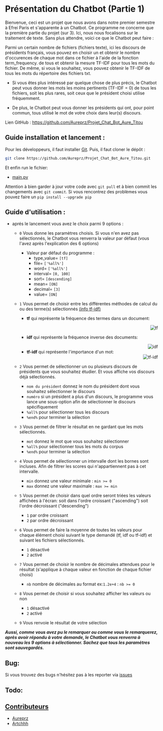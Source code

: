 
# Présentation du Chatbot (Partie 1)

Bienvenue, ceci est un projet que nous avons dans notre premier semestre à Efrei Paris et s'apparente à un Chatbot. 
Ce programme ne concerne que la première partie du projet (sur 3). 
Ici, nous nous focalisons sur le traitement de texte. Sans plus attendre, voici ce que le Chatbot peut
faire :

Parmi un certain nombre de fichiers (fichiers texte), ici les discours de présidents français, vous pouvez en choisir
un et obtenir le nombre d'occurences de chaque mot dans ce fichier à l'aide de la fonction term_frequency.
de tous et obtenir la mesure TF-IDF pour tous les mots du fichier. De même, si vous le souhaitez, vous pouvez obtenir le
TF-IDF de tous les mots du répertoire des fichiers txt.

- Si vous êtes plus intéressé par quelque chose de plus précis, le Chatbot peut vous donner les mots les moins
pertinents (TF-IDF = 0) de tous les fichiers, soit les plus rares, soit ceux que le président choisi utilise
fréquemment.

- De plus, le Chatbot peut vous donner les présidents qui ont, pour point commun, tous utilisé le mot de votre choix
dans leur(s) discours.

Lien GitHub : https://github.com/Aureprz/Projet_Chat_Bot_Aure_Titou

## Guide installation et lancement :

Pour les développeurs, il faut installer [Git](https://git-scm.com/).
Puis, il faut cloner le dépôt :
```bash
git clone https://github.com/Aureprz/Projet_Chat_Bot_Aure_Titou.git
```
Et enfin run le fichier:
-  [main.py](https://github.com/Aureprz/Projet_Chat_Bot_Aure_Titou/blob/master/main.py)

Attention à bien garder à  jour votre code avec `git pull` et  à bien commit les changements avec `git commit`.
Si vous rencontrez des problèmes vous pouvez faire un `pip install --upgrade pip`

## Guide d'utilisation :

* aprés le lancement vous avez le choix parmi 9 options :

    - ``0``
        Vous donne les paramètres choisis. Si vous n'en avez pas sélectionnés, le Chatbot vous renverra la valeur par
        défaut (vous l'avez après l'explication des 6 options)
        * Valeur par défaut du programme :
            - type_value= ``[tf]``
            - file= ``['%all%']``
            - word= ``['%all%']``
            - interval= ``[0, 100]``
            - sort= ``[descending]``
            - mean= ``[ON]``
            - decimal= ``[3]``
            - value= ``[ON]``

    - ``1``
        Vous permet de choisir entre les différentes méthodes de calcul du ou des terme(s) sélectionnés [(info tf-idf)](https://en.m.wikipedia.org/wiki/Tf%E2%80%93idf)
        - **tf** qui représente la fréquence des termes dans un document:
            <div style="text-align:right"><img src="https://wikimedia.org/api/rest_v1/media/math/render/svg/dd4f8a91dd0d28a11c00c94a13a315a5b49a8070" alt="tf" style="opacity: 1;"></div>

        - **idf** qui représente la fréquence inverse des documents:
        <div style="text-align:right"><img src="https://wikimedia.org/api/rest_v1/media/math/render/svg/864fcfdc0c16344c11509f724f1aa7081cf9f657" alt="idf" style="opacity: 1;"></div>

        - **tf-idf** qui représente l'importance d'un mot:
        <div style="text-align:right"><img src="https://wikimedia.org/api/rest_v1/media/math/render/svg/10109d0e60cc9d50a1ea2f189bac0ac29a030a00" alt="tf-idf" style="opacity: 1;"></div>


     - ``2``
         Vous permet de sélectionner un ou plusieurs discours de présidents que vous souhaitez étudier. Et vous affiche vos discours déjà sélectionnés. 
          - ``nom du président`` donnez le nom du président dont vous souhaitez sélectionner le discours
          - ``numéro`` si un président a  plus d'un discours, le programme vous lance une sous-option afin de sélectionner le discours spécifiquement
          - ``%all%`` pour sélectionner tous les discours
          - ``%end%`` pour terminer la sélection
            
    - ``3``
        Vous permet de filtrer le résultat en ne gardant que les mots sélectionnés.  
        - ``mot`` donnez le mot que vous souhaitez sélectionner  
        - ``%all%`` pour sélectionner tous les mots du corpus  
        - ``%end%`` pour terminer la sélection  

    - ``4``
        Vous permet de sélectionner un intervalle dont les bornes sont incluses. Afin de filtrer les scores qui n'appartiennent pas à cet intervalle.
        - ``min`` donnez une valeur minimale : ``min >= 0``
        - ``max`` donnez une valeur maximale : ``max >= min``

    - ``5``
       Vous permet de choisir dans quel ordre seront triées les valeurs affichées à l'écran: soit dans l'ordre croissant ("ascending") soit
        l'ordre décroissant ("descending")
       - ``1`` par ordre croissant
       - ``2`` par ordre décroissant

    - ``6``
        Vous permet de faire la moyenne de toutes les valeurs pour chaque élément choisi suivant le type demandé (tf, idf ou tf-idf) et suivant les fichiers sélectionnés.
        - ``1`` désactivé
        - ``2`` activé

    - ``7``
        Vous permet de choisir le nombre de décimales attendues pour le résultat (s'applique à chaque valeur en fonction de chaque fichier choisi)
        - ``nb`` nombre de décimales au format ex:``1.2e+4`` : ``nb >= 0``
    - ``8``
         Vous permet de choisir si vous souhaitez afficher les valeurs ou non
         - ``1`` désactivé
         - ``2`` activé

    - ``9``
        Vous renvoie le résultat de votre sélection 

 
_**Aussi, comme vous avez pu le remarquer ou comme vous le remarquerez, après avoir répondu à votre demande, le Chatbot vous renverra à nouveau les 9 options à sélectionner. Sachez que tous les paramètres sont sauvegardés.**_
## Bug: 
Si vous trouvez des bugs n'hésitez pas à les reporter via [issues](https://github.com/Aureprz/Projet_Chat_Bot_Aure_Titou/issues) 
## Todo:

## [Contributeurs](https://github.com/Aureprz/Projet_Chat_Bot_Aure_Titou/settings/access)
- [Aureprz](https://github.com/Aureprz)
- [Artchhh](https://github.com/Artchhh)
